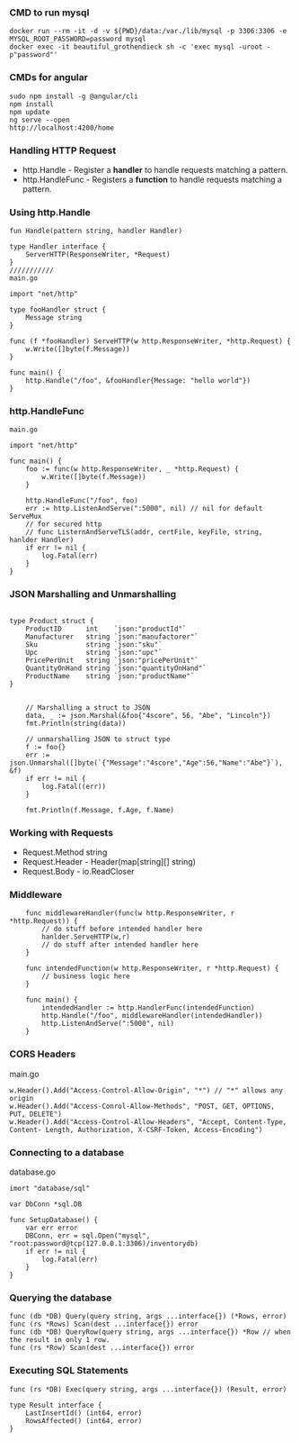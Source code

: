### CMD to run mysql
```
docker run --rm -it -d -v ${PWD}/data:/var./lib/mysql -p 3306:3306 -e MYSQL_ROOT_PASSWORD=password mysql
docker exec -it beautiful_grothendieck sh -c 'exec mysql -uroot -p"password"'
```
### CMDs for angular
```
sudo npm install -g @angular/cli
npm install
npm update
ng serve --open
http://localhost:4200/home
```
### Handling HTTP Request<br>
- http.Handle - Register a **handler** to handle requests matching a pattern.
- http.HandleFunc - Registers a **function** to handle requests matching a pattern.


### Using http.Handle
```
fun Handle(pattern string, handler Handler)

type Handler interface {
    ServerHTTP(ResponseWriter, *Request)
}
///////////
main.go

import "net/http"

type fooHandler struct {
    Message string
}

func (f *fooHandler) ServeHTTP(w http.ResponseWriter, *http.Request) {
    w.Write([]byte(f.Message))
}

func main() {
    http.Handle("/foo", &fooHandler{Message: "hello world"})
}
```

### http.HandleFunc
```
main.go 

import "net/http"

func main() {
    foo := func(w http.ResponseWriter, _ *http.Request) {
        w.Write([]byte(f.Message))    
    }

    http.HandleFunc("/foo", foo)
    err := http.ListenAndServe(":5000", nil) // nil for default ServeMux 
    // for secured http
    // func ListernAndServeTLS(addr, certFile, keyFile, string, hanlder Handler)
    if err != nil {
        log.Fatal(err)
    }
}
```
### JSON Marshalling and Unmarshalling
```

type Product struct {
	ProductID      int    `json:"productId"`
	Manufacturer   string `json:"manufactorer"`
	Sku            string `json:"sku"`
	Upc            string `json:"upc"`
	PricePerUnit   string `json:"pricePerUnit"`
	QuantityOnHand string `json:"quantityOnHand"`
	ProductName    string `json:"productName"`
}


	// Marshalling a struct to JSON
	data, _ := json.Marshal(&foo{"4score", 56, "Abe", "Lincoln"})
	fmt.Println(string(data))

	// unmarshalling JSON to struct type
	f := foo{}
	err := json.Unmarshal([]byte(`{"Message":"4score","Age":56,"Name":"Abe"}`), &f)
	if err != nil {
		log.Fatal((err))
	}

	fmt.Println(f.Message, f.Age, f.Name)
```

### Working with Requests
- Request.Method string
- Request.Header - Header(map[string][] string)
- Request.Body - io.ReadCloser

### Middleware
```
    func middlewareHandler(func(w http.ResponseWriter, r *http.Request)) {
        // do stuff before intended handler here
        hanlder.ServeHTTP(w,r)
        // do stuff after intended handler here
    }

    func intendedFunction(w http.ResponseWriter, r *http.Request) {
        // business logic here 
    }

    func main() {
        intendedHandler := http.HandlerFunc(intendedFunction)
        http.Handle("/foo", middlewareHandler(intendedHandler))
        http.ListenAndServe(":5000", nil)
    }
```

### CORS Headers

main.go

```
w.Header().Add("Access-Control-Allow-Origin", "*") // "*" allows any origin
w.Header().Add("Access-Conrol-Allow-Methods", "POST, GET, OPTIONS, PUT, DELETE")
w.Header().Add("Access-Control-Allow-Headers", "Accept, Content-Type, Content- Length, Authorization, X-CSRF-Token, Access-Encoding")
```

### Connecting to a database

database.go

```
imort "database/sql"

var DbConn *sql.DB

func SetupDatabase() {
    var err error 
    DBConn, err = sql.Open("mysql", "root:password@tcp(127.0.0.1:3306)/inventorydb)
    if err != nil {
        log.Fatal(err)
    }
}
```

### Querying the database

```
func (db *DB) Query(query string, args ...interface{}) (*Rows, error)
func (rs *Rows) Scan(dest ...interface{}) error
func (db *DB) QueryRow(query string, args ...interface{}) *Row // when the result in only 1 row.
func (rs *Row) Scan(dest ...interface{}) error
```

### Executing SQL Statements

```
func (rs *DB) Exec(query string, args ...interface{}) (Result, error)

type Result interface {
    LastInsertId() (int64, error)
    RowsAffected() (int64, error)
}
```
